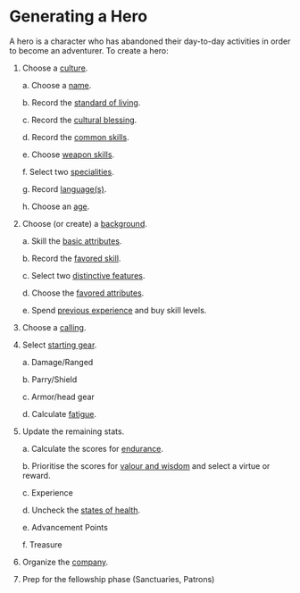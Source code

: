 # Generating a Hero

A hero is a character who has abandoned their day-to-day activities in order to become an adventurer.  To create a hero:

1. Choose a [culture](cultures.md).

    a. Choose a [name](names.md).
    
    b. Record the [standard of living](standard-of-living.md).
    
    c. Record the [cultural blessing](cultural-blessing.md).  
    
    d. Record the [common skills](common-skill-list.md). 
    
    e. Choose [weapon skills](weapon-skill-list.md).
    
    f. Select two [specialities](specialities.md).
    
    g. Record [language(s)](languages.md).
    
    h. Choose an [age](age.md).
    
2. Choose (or create) a [background](background.md).

    a. Skill the [basic attributes](basic-attributes.md).
    
    b. Record the [favored skill](favored-skill.md).
    
    c. Select two [distinctive features](distinctive-features.md).
    
    d. Choose the [favored attributes](favored-attributes.md).
    
    e. Spend [previous experience](previous-experience.md) and buy skill levels.
    
3. Choose a [calling](callings.md).
    
4. Select [starting gear](starting-gear.md).

    a. Damage/Ranged
    
    b. Parry/Shield
    
    c. Armor/head gear
    
    d. Calculate [fatigue](fatigue.md).

5. Update the remaining stats.

    a. Calculate the scores for [endurance](endurance.md). 

    b. Prioritise the scores for [valour and wisdom](valor-wisdom.md) and select a virtue or reward.
    
    c. Experience
       
    d. Uncheck the [states of health](weary-miserable-wounded.md).

    e. Advancement Points

    f. Treasure
   
6. Organize the [company](company.md).
       
7. Prep for the fellowship phase (Sanctuaries, Patrons)
